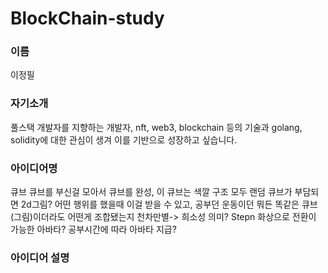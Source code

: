# BlockChain-study

### 이름
이정필


### 자기소개
풀스택 개발자를 지향하는 개발자, nft, web3, blockchain 등의 기술과 golang, solidity에 대한 관심이 생겨 이를 기반으로 성장하고 싶습니다.

### 아이디어명
큐브
큐브를 부신걸 모아서 큐브를 완성, 이 큐브는 색깔 구조 모두 랜덤
큐브가 부담되면 2d그림?
어떤 행위를 했을때 이걸 받을 수 있고, 공부던 운동이던 뭐든
똑같은 큐브(그림)이더라도 어떤게 조합됐는지 천차만별-> 희소성 의미?
Stepn
화상으로 전환이 가능한 아바타?
공부시간에 따라 아바타 지급?

### 아이디어 설명
